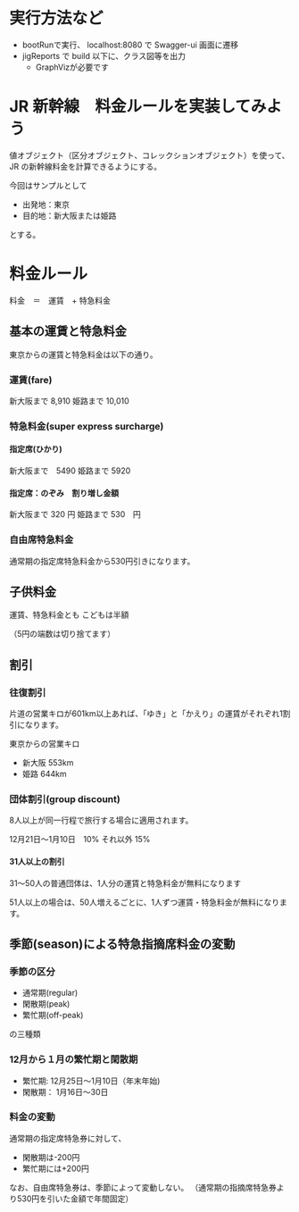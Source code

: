 # 実行方法など

- bootRunで実行、 localhost:8080 で Swagger-ui 画面に遷移
- jigReports で build 以下に、クラス図等を出力
  - GraphVizが必要です

# JR 新幹線　料金ルールを実装してみよう

値オブジェクト（区分オブジェクト、コレックションオブジェクト）を使って、JR の新幹線料金を計算できるようにする。



今回はサンプルとして

- 出発地：東京
- 目的地：新大阪または姫路

とする。

# 料金ルール

料金　＝　運賃　+ 特急料金

## 基本の運賃と特急料金

東京からの運賃と特急料金は以下の通り。

### 運賃(fare)

新大阪まで 8,910 
姫路まで 10,010

### 特急料金(super express surcharge)

#### 指定席(ひかり)

新大阪まで　5490
姫路まで 5920

#### 指定席：のぞみ　割り増し金額

新大阪まで 320 円
姫路まで 530　円

### 自由席特急料金

通常期の指定席特急料金から530円引きになります。

## 子供料金

運賃、特急料金とも
こどもは半額

（5円の端数は切り捨てます）

## 割引

### 往復割引

片道の営業キロが601km以上あれば、「ゆき」と「かえり」の運賃がそれぞれ1割引になります。

東京からの営業キロ

- 新大阪 553km
- 姫路 644km

### 団体割引(group discount)

8人以上が同一行程で旅行する場合に適用されます。

12月21日〜1月10日　10%
それ以外 15%

#### 31人以上の割引

31〜50人の普通団体は、1人分の運賃と特急料金が無料になります

51人以上の場合は、50人増えるごとに、1人ずつ運賃・特急料金が無料になります。

## 季節(season)による特急指摘席料金の変動

### 季節の区分

- 通常期(regular)
- 閑散期(peak)
- 繁忙期(off-peak)

の三種類

### 12月から１月の繁忙期と閑散期

- 繁忙期: 12月25日〜1月10日（年末年始)
- 閑散期： 1月16日〜30日

### 料金の変動

通常期の指定席特急券に対して、

- 閑散期は-200円
- 繁忙期には+200円

なお、自由席特急券は、季節によって変動しない。
（通常期の指摘席特急券より530円を引いた金額で年間固定）